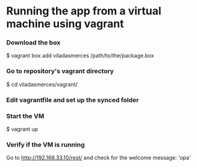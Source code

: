 # Running the app from a virtual machine using vagrant

### Download the box
$ vagrant box add viladasmerces /path/to/the/package.box

### Go to repository's vagrant directory
$ cd viladasmerces/vagrant/

### Edit vagrantfile and set up the synced folder

### Start the VM
$ vagrant up

### Verify if the VM is running
Go to http://192.168.33.10/rest/ and check for the welcome message: 'opa'
